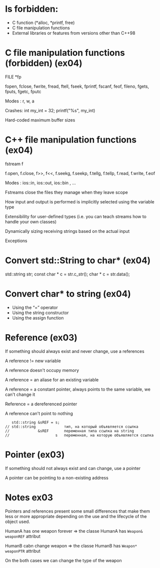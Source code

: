 # Is forbidden:
- C function (*alloc, *printf, free)
- C file manipulation functions
- External libraries or features from versions other than C++98

# C file manipulation functions (forbidden) (ex04)

FILE *fp

fopen, fclose, fwrite, fread, ftell, fseek, fprintf, fscanf, feof, fileno, fgets, fputs, fgetc, fputc

Modes : r, w, a

Crashes: int my_int = 32; printf("%s", my_int)

Hard-coded maximum buffer sizes

# C++ file manipulation functions (ex04)

fstream f

f.open, f.close, f>>, f<<, f.seekg, f.seekp, f.tellg, f.tellp, f.read, f.write, f.eof

Modes : ios::in, ios::out, ios::bin , ...

Fstreams close the files they manage when they leave scope

How input and output is performed is implicitly selected using the variable type

Extensibility for user-defined types (i.e. you can teach streams how to handle your own classes)

Dynamically sizing receiving strings based on the actual input

Exceptions

# Convert std::String to char* (ex04)
std::string str;
const char * c = str.c_str();
char       * c = str.data();

# Convert char* to string (ex04)
- Using the “=” operator
- Using the string constructor
- Using the assign function


# Reference (ex03)

If something should always exist and never change, use a references

A reference !=  new variable

A reference doesn't occupy memory

A reference = an aliase for an existing variable

A reference = a constant pointer, always points to the same variable, we can't change it 

Reference = a dereferenced pointer

A reference can't point to nothing

```
   std::string &sREF = s;
// std::string             тип, на который объявляется ссылка
//             &sREF       переменная типа ссылка на string
//                     s   переменная, на которую объявляется ссылка
```
# Pointer (ex03)

If something should not always exist and can change, use a pointer

A pointer can be pointing to a non-existing address

# Notes ex03

Pointers and references present some small differences that make them less or more appropriate depending on the use and the lifecycle of the object
used.

HumanA has one weapon forever => the classe HumanA has `Weapon& weaponREF` attribut

HumanB cabn change weapon     => the classe HumanB has `Weapon* weaponPTR` attribut

On the both cases we can change the type of the weapon 
